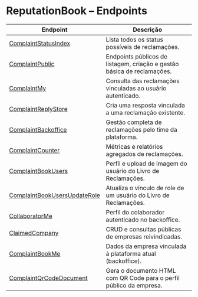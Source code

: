 # ReputationBook – Endpoints

| Endpoint | Descrição |
| -------- | --------- |
| [ComplaintStatusIndex](ComplaintStatusIndex.md) | Lista todos os status possíveis de reclamações. |
| [ComplaintPublic](ComplaintPublic.md) | Endpoints públicos de listagem, criação e gestão básica de reclamações. |
| [ComplaintMy](ComplaintMy.md) | Consulta das reclamações vinculadas ao usuário autenticado. |
| [ComplaintReplyStore](ComplaintReplyStore.md) | Cria uma resposta vinculada a uma reclamação existente. |
| [ComplaintBackoffice](ComplaintBackoffice.md) | Gestão completa de reclamações pelo time da plataforma. |
| [ComplaintCounter](ComplaintCounter.md) | Métricas e relatórios agregados de reclamações. |
| [ComplaintBookUsers](ComplaintBookUsers.md) | Perfil e upload de imagem do usuário do Livro de Reclamações. |
| [ComplaintBookUsersUpdateRole](ComplaintBookUsersUpdateRole.md) | Atualiza o vínculo de role de um usuário do Livro de Reclamações. |
| [CollaboratorMe](CollaboratorMe.md) | Perfil do colaborador autenticado no backoffice. |
| [ClaimedCompany](ClaimedCompany.md) | CRUD e consultas públicas de empresas reivindicadas. |
| [ComplaintBookMe](ComplaintBookMe.md) | Dados da empresa vinculada à plataforma atual (backoffice). |
| [ComplaintQrCodeDocument](ComplaintQrCodeDocument.md) | Gera o documento HTML com QR Code para o perfil público da empresa. |
